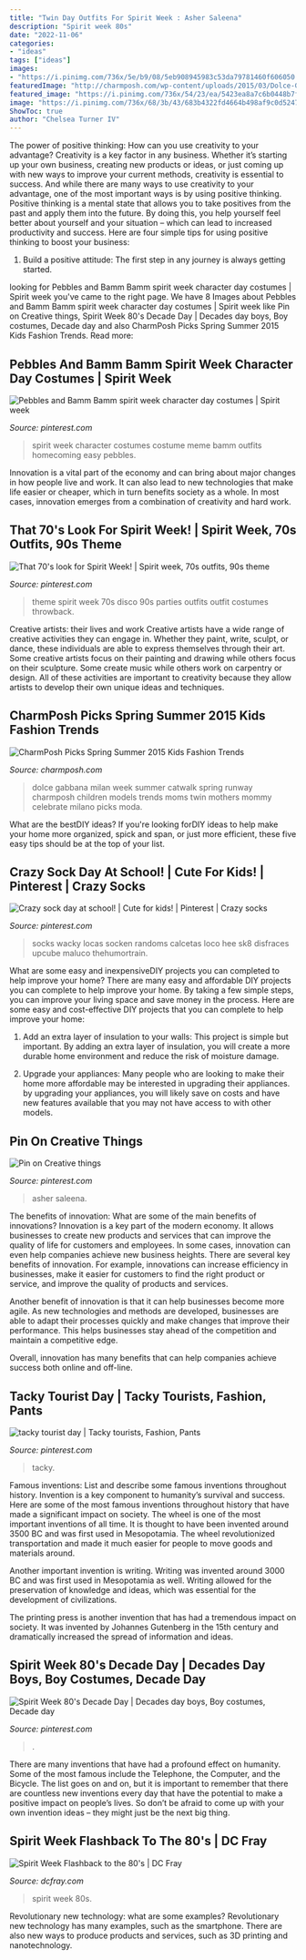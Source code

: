 ```yaml
---
title: "Twin Day Outfits For Spirit Week : Asher Saleena"
description: "Spirit week 80s"
date: "2022-11-06"
categories:
- "ideas"
tags: ["ideas"]
images:
- "https://i.pinimg.com/736x/5e/b9/08/5eb908945983c53da79781460f606050.jpg"
featuredImage: "http://charmposh.com/wp-content/uploads/2015/03/Dolce-Gabbana-Milan-Fashion-Week-Twin-Looks-CharmPosh.jpg"
featured_image: "https://i.pinimg.com/736x/54/23/ea/5423ea8a7c6b0448b7fbe3752b075b91.jpg"
image: "https://i.pinimg.com/736x/68/3b/43/683b4322fd4664b498af9c0d52474774--homecoming-week-homecoming-ideas.jpg"
ShowToc: true
author: "Chelsea Turner IV"
---
```



The power of positive thinking: How can you use creativity to your advantage?
Creativity is a key factor in any business. Whether it’s starting up your own business, creating new products or ideas, or just coming up with new ways to improve your current methods, creativity is essential to success. And while there are many ways to use creativity to your advantage, one of the most important ways is by using positive thinking.
Positive thinking is a mental state that allows you to take positives from the past and apply them into the future. By doing this, you help yourself feel better about yourself and your situation – which can lead to increased productivity and success. Here are four simple tips for using positive thinking to boost your business: 

1) Build a positive attitude: The first step in any journey is always getting started.

	

		
looking for Pebbles and Bamm Bamm spirit week character day costumes | Spirit week you've came to the right page. We have 8 Images about Pebbles and Bamm Bamm spirit week character day costumes | Spirit week like Pin on Creative things, Spirit Week 80&#039;s Decade Day | Decades day boys, Boy costumes, Decade day and also CharmPosh Picks Spring Summer 2015 Kids Fashion Trends. Read more:
		
    
## Pebbles And Bamm Bamm Spirit Week Character Day Costumes | Spirit Week

<img loading=lazy src="https://i.pinimg.com/736x/62/58/eb/6258eb58cca1e8a7a54480ba4850401b--spirit-weeks-homecoming-week.jpg" onerror="this.onerror=null;this.src='https://tse3.mm.bing.net/th?id=OIP.hK8qmmil07YLescbBLgsqQHaJ3&amp;pid=15.1';" alt="Pebbles and Bamm Bamm spirit week character day costumes | Spirit week">

_Source: pinterest.com_

>spirit week character costumes costume meme bamm outfits homecoming easy pebbles. 

	

Innovation is a vital part of the economy and can bring about major changes in how people live and work. It can also lead to new technologies that make life easier or cheaper, which in turn benefits society as a whole. In most cases, innovation emerges from a combination of creativity and hard work.

    
## That 70&#039;s Look For Spirit Week! | Spirit Week, 70s Outfits, 90s Theme

<img loading=lazy src="https://i.pinimg.com/originals/cd/d7/a4/cdd7a4eea3f8498652c0919f39d23a09.jpg" onerror="this.onerror=null;this.src='https://tse3.mm.bing.net/th?id=OIP.kJQn4aVz9maYlYoqVfE4vwHaLH&amp;pid=15.1';" alt="That 70&#039;s look for Spirit Week! | Spirit week, 70s outfits, 90s theme">

_Source: pinterest.com_

>theme spirit week 70s disco 90s parties outfits outfit costumes throwback. 

	

Creative artists: their lives and work
Creative artists have a wide range of creative activities they can engage in. Whether they paint, write, sculpt, or dance, these individuals are able to express themselves through their art. Some creative artists focus on their painting and drawing while others focus on their sculpture. Some create music while others work on carpentry or design. All of these activities are important to creativity because they allow artists to develop their own unique ideas and techniques.

    
## CharmPosh Picks Spring Summer 2015 Kids Fashion Trends

<img loading=lazy src="http://charmposh.com/wp-content/uploads/2015/03/Dolce-Gabbana-Milan-Fashion-Week-Twin-Looks-CharmPosh.jpg" onerror="this.onerror=null;this.src='https://tse2.mm.bing.net/th?id=OIP.3iYSq_tWVqEvTyd3DFWSigHaLH&amp;pid=15.1';" alt="CharmPosh Picks Spring Summer 2015 Kids Fashion Trends">

_Source: charmposh.com_

>dolce gabbana milan week summer catwalk spring runway charmposh children models trends moms twin mothers mommy celebrate milano picks moda. 

	

What are the bestDIY ideas?
If you're looking forDIY ideas to help make your home more organized, spick and span, or just more efficient, these five easy tips should be at the top of your list.

    
## Crazy Sock Day At School! | Cute For Kids! | Pinterest | Crazy Socks

<img loading=lazy src="https://i.pinimg.com/564x/3a/5b/d2/3a5bd22797547914f7d5e0f9ad555468--silly-socks-day-crazy-socks-diy-kids.jpg?b=t" onerror="this.onerror=null;this.src='https://tse2.mm.bing.net/th?id=OIP.N7SwoXRGOmdxFgg-nxwodAHaNK&amp;pid=15.1';" alt="Crazy sock day at school! | Cute for kids! | Pinterest | Crazy socks">

_Source: pinterest.com_

>socks wacky locas socken randoms calcetas loco hee sk8 disfraces upcube maluco thehumortrain. 

	

What are some easy and inexpensiveDIY projects you can completed to help improve your home?
There are many easy and affordable DIY projects you can complete to help improve your home. By taking a few simple steps, you can improve your living space and save money in the process. Here are some easy and cost-effective DIY projects that you can complete to help improve your home: 
1. Add an extra layer of insulation to your walls: This project is simple but important. By adding an extra layer of insulation, you will create a more durable home environment and reduce the risk of moisture damage. 

2. Upgrade your appliances: Many people who are looking to make their home more affordable may be interested in upgrading their appliances. by upgrading your appliances, you will likely save on costs and have new features available that you may not have access to with other models. 


    
## Pin On Creative Things

<img loading=lazy src="https://i.pinimg.com/736x/68/3b/43/683b4322fd4664b498af9c0d52474774--homecoming-week-homecoming-ideas.jpg" onerror="this.onerror=null;this.src='https://tse2.mm.bing.net/th?id=OIP.sDSqrEKuCARPhPUIg2204AHaJ3&amp;pid=15.1';" alt="Pin on Creative things">

_Source: pinterest.com_

>asher saleena. 

	

The benefits of innovation: What are some of the main benefits of innovations?
Innovation is a key part of the modern economy. It allows businesses to create new products and services that can improve the quality of life for customers and employees. In some cases, innovation can even help companies achieve new business heights.
There are several key benefits of innovation. For example, innovations can increase efficiency in businesses, make it easier for customers to find the right product or service, and improve the quality of products and services.

Another benefit of innovation is that it can help businesses become more agile. As new technologies and methods are developed, businesses are able to adapt their processes quickly and make changes that improve their performance. This helps businesses stay ahead of the competition and maintain a competitive edge.

Overall, innovation has many benefits that can help companies achieve success both online and off-line.

    
## Tacky Tourist Day | Tacky Tourists, Fashion, Pants

<img loading=lazy src="https://i.pinimg.com/736x/54/23/ea/5423ea8a7c6b0448b7fbe3752b075b91.jpg" onerror="this.onerror=null;this.src='https://tse1.mm.bing.net/th?id=OIP.j8Uy0uCH9UxqbZ3hS95ysQHaJ3&amp;pid=15.1';" alt="tacky tourist day | Tacky tourists, Fashion, Pants">

_Source: pinterest.com_

>tacky. 

	

Famous inventions: List and describe some famous inventions throughout history.
Invention is a key component to humanity’s survival and success. Here are some of the most famous inventions throughout history that have made a significant impact on society.
The wheel is one of the most important inventions of all time. It is thought to have been invented around 3500 BC and was first used in Mesopotamia. The wheel revolutionized transportation and made it much easier for people to move goods and materials around.

Another important invention is writing. Writing was invented around 3000 BC and was first used in Mesopotamia as well. Writing allowed for the preservation of knowledge and ideas, which was essential for the development of civilizations.

The printing press is another invention that has had a tremendous impact on society. It was invented by Johannes Gutenberg in the 15th century and dramatically increased the spread of information and ideas.

    
## Spirit Week 80&#039;s Decade Day | Decades Day Boys, Boy Costumes, Decade Day

<img loading=lazy src="https://i.pinimg.com/736x/5e/b9/08/5eb908945983c53da79781460f606050.jpg" onerror="this.onerror=null;this.src='https://tse2.mm.bing.net/th?id=OIP.jy_KcVYDs72afRXbXnrPMwHaJ3&amp;pid=15.1';" alt="Spirit Week 80&#039;s Decade Day | Decades day boys, Boy costumes, Decade day">

_Source: pinterest.com_

>. 

	

There are many inventions that have had a profound effect on humanity. Some of the most famous include the Telephone, the Computer, and the Bicycle. The list goes on and on, but it is important to remember that there are countless new inventions every day that have the potential to make a positive impact on people’s lives. So don’t be afraid to come up with your own invention ideas – they might just be the next big thing.

    
## Spirit Week Flashback To The 80&#039;s | DC Fray

<img loading=lazy src="https://dcfray.com/wp-content/uploads/2016/05/Spirit_SP16_square_2.jpg" onerror="this.onerror=null;this.src='https://tse3.mm.bing.net/th?id=OIP.3eK2bKdBK3DTCiDkOB1tbwHaHa&amp;pid=15.1';" alt="Spirit Week Flashback to the 80&#039;s | DC Fray">

_Source: dcfray.com_

>spirit week 80s. 

	

Revolutionary new technology: what are some examples?
Revolutionary new technology has many examples, such as the smartphone. There are also new ways to produce products and services, such as 3D printing and nanotechnology.

